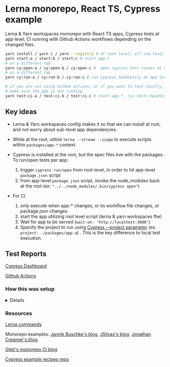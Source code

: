 # Lerna monorepo, React TS, Cypress example

Lerna & Yarn workspaces monorepo with React TS apps, Cypress tests at app level, CI running with Github Actions workflows depending on the changed files.

```bash
yarn install / yarn i / yarn --registry # at root level; all sub-level dependencies are taken care of
yarn start:a / start:b / start:c # start app-*
# on a different tab
yarn cy:open-a / cy:open-b / cy:open-c #  open cypress test runner at app level
# on a different tab
yarn cy:run-a / cy:run-b / cy:run-c # run cypress headlessly at app level

# if you are not using GitHub actions, or if you want to test locally, server-test can be utilized
# make sure the app is not running
yarn test:ci-a / test:ci-b / test:ci-c # start app-*, run tests headlessly against it
```

## Key ideas

* Lerna & Yarn workspaces config makes it so that we can install at root, and not worry about sub-level app dependencies.

* While at the root, utilize `lerna --stream --scope` to execute scripts within `packages/app-*` context. 
   
* Cypress is installed at the root, but the spec files live with the packages. To run/open tests per app:
   1. trigger `cypress run/open` from root-level, in order to hit app-level `package.json` script
   2. from app-level `package.json` script, invoke the node_modules back at the root (ex: `"../../node_modules/.bin/cypress open"`)

* For CI
  1. only execute when app-* changes, or its workflow file changes, or package.json changes
  2. start the app utilizing root level script (lerna & yarn workspaces ftw)
  3. Wait for app to be served (`wait-on: 'http://localhost:3000'`) 
  4. Specify the project to run using [Cypress --project parameter](https://github.com/cypress-io/github-action/blob/master/README.md#project) (ex: `project: ./packages/app-a`) . This is the key difference to local test execution.
   
## Test Reports

[Cypress Dashboard](https://dashboard.cypress.io/projects/6v2c2y/runs?branches=%5B%5D&committers=%5B%5D&flaky=%5B%5D&page=1&status=%5B%5D&tags=%5B%5D&timeRange=%7B%22startDate%22%3A%221970-01-01%22%2C%22endDate%22%3A%222038-01-19%22%7D)

[Github Actions](https://github.com/muratkeremozcan/lerna-react-ts-cypress/actions)

### How this was setup

<details>

### Lerna & Yarn workspaces

*Lerna*: provides tooling to manage multi-repository structure inside a single repository by separating out subsets of the repository into their own “sub” repositories; monorepo.

*Yarn workspaces*:  manages our dependencies. Rather than having multiple node_modules directories, it intelligently optimizes the installing of dependencies together and allows for the cross-linking of dependencies in a monorepo.



```bash
yarn config set workspaces-experimental true # enable yarn workspaces, has to be a private repo
yarn init # generate package.json
yarn add lerna --dev # add lerna
lerna init # creates packages/ folder and lerna.json file
```

Edit `lerna.json` to enable yarn workspaces:
```json
{
  "packages": [
    "packages/*"
  ],
  "version": "0.0.1",
  "npmClient": "yarn",
  "useWorkspaces": true
}
```

Add workspaces property to `package.json` root level:
```json
  "workspaces": [
     "packages/*"
  ]  
``` 

### Create react apps
```bash
npx create-react-app packages/app-a --template typescript
npx create-react-app packages/app-b --template typescript
npx create-react-app packages/app-c --template typescript
```

> The assumption is that we do not have cross dependencies between our packages.

> Since we are using Yarn workspaces, we do not need `lerna bootstrap --hoist` at this point, which is used to move common dependencies to root node_modules (if using npm).

### Add Cypress as a common dependency

Install it at the root, that is it.

</details>


### Resources

[Lerna commands](https://github.com/lerna/lerna/blob/main/commands/run/README.md)

Monorepo examples: [Jannik Buschke's blog](https://www.jannikbuschke.de/blog/monorepo-with-lerna-react-and-typescript/), [JSilvax's blog](https://medium.com/@jsilvax/a-workflow-guide-for-lerna-with-yarn-workspaces-60f97481149d), [Jonathan Creamer's blog](https://www.jonathancreamer.com/running-cypress-tests-in-a-monorepo/).

[Gleb's monorepo CI blog](https://glebbahmutov.com/blog/test-monorepo-apps/)

[Cypress example recipes repo](https://github.com/cypress-io/cypress/tree/develop/packages)
